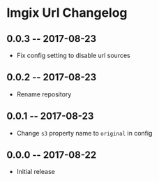 # Imgix Url Changelog

## 0.0.3 -- 2017-08-23
- Fix config setting to disable url sources

## 0.0.2 -- 2017-08-23
- Rename repository

## 0.0.1 -- 2017-08-23

- Change `s3` property name to `original` in config


## 0.0.0 -- 2017-08-22

- Initial release

